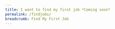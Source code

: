 ```yaml
---
title: I want to find my first job *Coming soon*
permalink: /findjobs/
breadcrumb: Find My First Job
---
```

